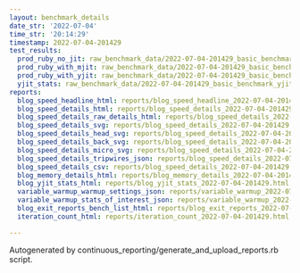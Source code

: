 ```yaml
---
layout: benchmark_details
date_str: '2022-07-04'
time_str: '20:14:29'
timestamp: 2022-07-04-201429
test_results:
  prod_ruby_no_jit: raw_benchmark_data/2022-07-04-201429_basic_benchmark_prod_ruby_no_jit.json
  prod_ruby_with_mjit: raw_benchmark_data/2022-07-04-201429_basic_benchmark_prod_ruby_with_mjit.json
  prod_ruby_with_yjit: raw_benchmark_data/2022-07-04-201429_basic_benchmark_prod_ruby_with_yjit.json
  yjit_stats: raw_benchmark_data/2022-07-04-201429_basic_benchmark_yjit_stats.json
reports:
  blog_speed_headline_html: reports/blog_speed_headline_2022-07-04-201429.html
  blog_speed_details_html: reports/blog_speed_details_2022-07-04-201429.html
  blog_speed_details_raw_details_html: reports/blog_speed_details_2022-07-04-201429.raw_details.html
  blog_speed_details_svg: reports/blog_speed_details_2022-07-04-201429.svg
  blog_speed_details_head_svg: reports/blog_speed_details_2022-07-04-201429.head.svg
  blog_speed_details_back_svg: reports/blog_speed_details_2022-07-04-201429.back.svg
  blog_speed_details_micro_svg: reports/blog_speed_details_2022-07-04-201429.micro.svg
  blog_speed_details_tripwires_json: reports/blog_speed_details_2022-07-04-201429.tripwires.json
  blog_speed_details_csv: reports/blog_speed_details_2022-07-04-201429.csv
  blog_memory_details_html: reports/blog_memory_details_2022-07-04-201429.html
  blog_yjit_stats_html: reports/blog_yjit_stats_2022-07-04-201429.html
  variable_warmup_warmup_settings_json: reports/variable_warmup_2022-07-04-201429.warmup_settings.json
  variable_warmup_stats_of_interest_json: reports/variable_warmup_2022-07-04-201429.stats_of_interest.json
  blog_exit_reports_bench_list_html: reports/blog_exit_reports_2022-07-04-201429.bench_list.html
  iteration_count_html: reports/iteration_count_2022-07-04-201429.html

---
```

Autogenerated by continuous_reporting/generate_and_upload_reports.rb script.
